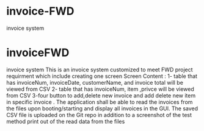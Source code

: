 # invoice-FWD
invoice system

# invoiceFWD
invoice system
This is an invoice system customized to meet FWD project requirment which include creating one screen 
Screen Content :
1- table that has invoiceNum, invoiceDate, customerName, and invoice total will be viewed from CSV 
2- table that has invoiceNum, item ,privce will be viewed from CSV 
3-four button to add,delete new invoice and add delete new item in specific invoice .
The application shall be able to read the invoices from the files upon booting/starting and display all invoices in the GUI. 
The saved CSV file is uploaded on the Git repo in addition to a screenshot of the test method print out of the read data from the files

